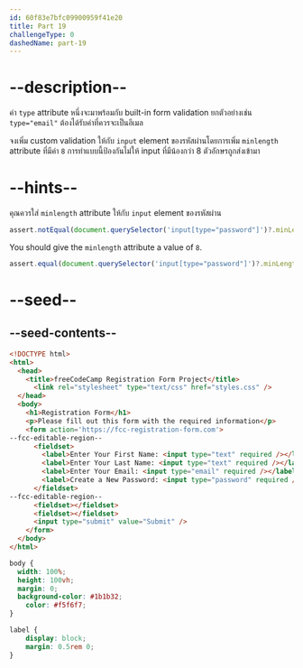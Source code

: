 ```yaml
---
id: 60f83e7bfc09900959f41e20
title: Part 19
challengeType: 0
dashedName: part-19
---
```


# --description--

ค่า `type` attribute หนึ่งจะมาพร้อมกับ built-in form validation
ยกตัวอย่างเช่น `type="email"` ต้องได้รับค่าที่ควรจะเป็นอีเมล

จงเพิ่ม custom validation ให้กับ `input` element ของรหัสผ่านโดยการเพิ่ม `minlength` attribute ที่มีค่า `8`
การทำแบบนี้ป้องกันไม่ให้ input ที่มีน้องกว่า 8 ตัวอักษรถูกส่งเข้ามา

# --hints--

คุณควรใส่ `minlength` attribute ให้กับ `input` element ของรหัสผ่าน

```js
assert.notEqual(document.querySelector('input[type="password"]')?.minLength, -1);
```

You should give the `minlength` attribute a value of `8`.

```js
assert.equal(document.querySelector('input[type="password"]')?.minLength, 8);
```

# --seed--

## --seed-contents--

```html
<!DOCTYPE html>
<html>
  <head>
    <title>freeCodeCamp Registration Form Project</title>
	  <link rel="stylesheet" type="text/css" href="styles.css" />
  </head>
  <body>
    <h1>Registration Form</h1>
    <p>Please fill out this form with the required information</p>
    <form action='https://fcc-registration-form.com'>
--fcc-editable-region--
      <fieldset>
        <label>Enter Your First Name: <input type="text" required /></label>
        <label>Enter Your Last Name: <input type="text" required /></label>
        <label>Enter Your Email: <input type="email" required /></label>
        <label>Create a New Password: <input type="password" required /></label>
      </fieldset>
--fcc-editable-region--
      <fieldset></fieldset>
      <fieldset></fieldset>
      <input type="submit" value="Submit" />
    </form>
  </body>
</html>
```

```css
body {
  width: 100%;
  height: 100vh;
  margin: 0;
  background-color: #1b1b32;
	color: #f5f6f7;
}

label {
	display: block;
	margin: 0.5rem 0;
}

```
